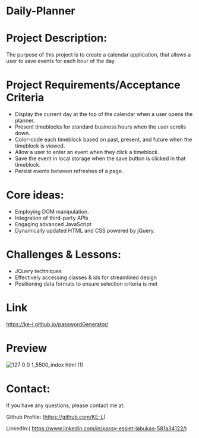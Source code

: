 # Daily-Planner

# Project Description:
The purpose of this project is to create a calendar application, that allows a user to save events for each hour of the day. 

# Project Requirements/Acceptance Criteria 
* Display the current day at the top of the calendar when a user opens the planner.
* Present timeblocks for standard business hours when the user scrolls down.
* Color-code each timeblock based on past, present, and future when the timeblock is viewed.
* Allow a user to enter an event when they click a timeblock.
* Save the event in local storage when the save button is clicked in that timeblock.
* Persist events between refreshes of a page.

# Core ideas: 
* Employing DOM manipulation. 
* Integration of third-party APIs
* Engaging advanced JavaScript
* Dynamically updated HTML and CSS powered by jQuery.

# Challenges & Lessons:
* JQuery techniques 
* Effectively accessing classes & ids for streamlined design
* Positioning data formats to ensure selection criteria is met 

# Link 
https://ke-l.github.io/passwordGenerator/


# Preview
![127 0 0 1_5500_index html (1)](https://user-images.githubusercontent.com/115717787/207372713-f2afba4b-79b4-447d-ae1d-8ad2313b6047.png)


# Contact:
If you have any questions, please contact me at: 

Github Profile: (https://github.com/KE-L)  
  
LinkedIn:( https://www.linkedin.com/in/kassy-essiet-labukas-581a34122/)
